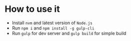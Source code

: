 # How to use it
- Install `nvm` and latest version of `Node.js`
- Run `npm i` and `npm install -g gulp-cli`
- Run `gulp` for dev server and `gulp build` for simple build